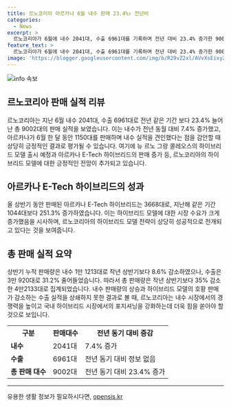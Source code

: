 ```yaml
---
title: 르노코리아 아르카나 6월 내수 판매 23.4%↑ 전년비
categories:
  - News
excerpt: >
  르노코리아가 6월에 내수 2041대, 수출 6961대를 기록하며 전년 대비 23.4% 증가한 9002대의 판매 실적을 달성했다. 아르카나는 1150대를 판매하여 내수 실적을 견인했고, E-Tech 하이브리드 모델은 작년 대비 251.3% 판매 증가를 기록했다. 이 외에도 르노코리아는 올 가을에 출시 예정인 뉴 르노 그랑 콜레오스에도 하이브리드 모델을 예고하며 국내 시장의 하이브리드 대중화에 적극 나서고 있다. Total sales decreased by 35% to 42,133 units compared to the first half of last year.
feature_text: >
  르노코리아가 6월에 내수 2041대, 수출 6961대를 기록하며 전년 대비 23.4% 증가한 9002대의 판매 실적을 달성했다. 아르카나는 1150대를 판매하여 내수 실적을 견인했고, E-Tech 하이브리드 모델은 작년 대비 251.3% 판매 증가를 기록했다. 이 외에도 르노코리아는 올 가을에 출시 예정인 뉴 르노 그랑 콜레오스에도 하이브리드 모델을 예고하며 국내 시장의 하이브리드 대중화에 적극 나서고 있다. Total sales decreased by 35% to 42,133 units compared to the first half of last year.
image: 'https://blogger.googleusercontent.com/img/b/R29vZ2xl/AVvXsEixyZcFfHzMRdzZMjFBmAUKJYCLCGyLL1o632UiGVXcaFdKo_bkvkuCioo0uUKlGfBVcT3P84aROyZIXSBEx3Aw5nCQ3pTgDom1WDC4m8eifvWiAmWEEVb4x6G_l8C0QH225ldMjyaFvpxGEBGNO37VmDTDMHGhJPq73UglMfDca1-0aw/s1600/blogspot.png'
---
```


<p><img src="https://blogger.googleusercontent.com/img/b/R29vZ2xl/AVvXsEixyZcFfHzMRdzZMjFBmAUKJYCLCGyLL1o632UiGVXcaFdKo_bkvkuCioo0uUKlGfBVcT3P84aROyZIXSBEx3Aw5nCQ3pTgDom1WDC4m8eifvWiAmWEEVb4x6G_l8C0QH225ldMjyaFvpxGEBGNO37VmDTDMHGhJPq73UglMfDca1-0aw/s1600/blogspot.png" alt="info 속보" /></p>

<h2 data-ke-size="size26">르노코리아 판매 실적 리뷰</h2>

<p data-ke-size="size16">르노코리아는 지난 6월 내수 2041대, 수출 6961대로 전년 같은 기간 보다 23.4% 늘어난 총 9002대의 판매 실적을 보였습니다. 이는 내수가 전년 동월 대비 7.4% 증가했고, 아르카나가 6월 한 달 동안 1150대를 판매하며 내수 실적을 견인했다는 점을 감안할 때 상당히 긍정적인 결과로 평가될 수 있습니다. 여기에 뉴 르노 그랑 콜레오스의 하이브리드 모델 출시 예정과 아르카나 E-Tech 하이브리드의 판매 증가 등, 르노코리아의 하이브리드 모델에 대한 긍정적인 전망이 추가되고 있습니다.</p>

<h2 data-ke-size="size26">아르카나 E-Tech 하이브리드의 성과</h2>

<p data-ke-size="size16">올 상반기 동안 판매된 아르카나 E-Tech 하이브리드는 3668대로, 지난해 같은 기간 1044대보다 251.3% 증가하였습니다. 이는 하이브리드 모델에 대한 시장 수요가 크게 증가했음을 시사하며, 르노코리아의 하이브리드 모델 전략이 상당히 성공적으로 전개되고 있다는 것을 보여줍니다.</p>

<h2 data-ke-size="size26">총 판매 실적 요약</h2>

<p data-ke-size="size16">상반기 누적 판매량은 내수 1만 1213대로 작년 상반기보다 8.6% 감소하였으나, 수출은 3만 920대로 31.2% 줄어들었습니다. 따라서 총 판매량은 작년 상반기보다 35% 감소한 4만2133대로 집계되었습니다. 내수 판매량의 상승과 하이브리드 모델의 호황 판매가 감소하는 수출 실적을 상쇄하지 못한 결과로 볼 때, 르노코리아는 내수 시장에서의 경쟁력을 높이고 국내 하이브리드 시장에서의 포지셔닝을 강화하는데 더욱 힘을 쏟아야 할 것으로 보입니다.</p>

<table>
    <tr>
        <th>구분</th>
        <th>판매대수</th>
        <th>전년 동기 대비 증감</th>
    </tr>
    <tr>
        <td><b>내수</b></td>
        <td>2041대</td>
        <td>7.4% 증가</td>
    </tr>
    <tr>
        <td><b>수출</b></td>
        <td>6961대</td>
        <td>전년 동기 대비 정보 없음</td>
    </tr>
    <tr>
        <td><b>총 판매 대수</b></td>
        <td>9002대</td>
        <td>전년 동기 대비 23.4% 증가</td>
    </tr>
</table>

<hr>
유용한 생활 정보가 필요하시다면, <a href="https://opensis.kr" rel="dofollow">opensis.kr</a>


